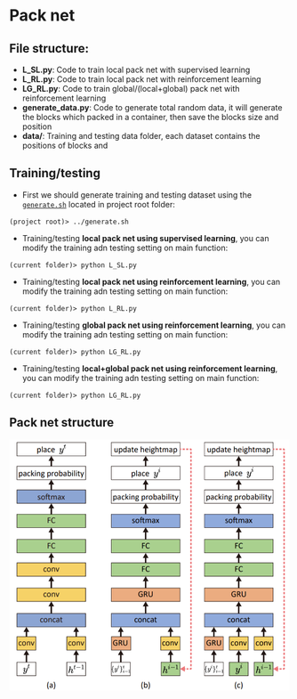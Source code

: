 # Pack net

## File structure:
    
* **L_SL.py**: Code to train local pack net with supervised learning
* **L_RL.py**: Code to train local pack net with reinforcement learning
* **LG_RL.py**: Code to train global/(local+global) pack net with reinforcement learning
* **generate_data.py**: Code to generate total random data, it will generate the blocks which packed in a container, then save the blocks size and position
* **data/**: Training and testing data folder, each dataset contains the positions of blocks and 

## Training/testing
* First we should generate training and testing dataset using the [`generate.sh`](../generate.sh) located in project root folder:
```
(project root)> ../generate.sh
```
* Training/testing **local pack net using supervised learning**, you can modify the training adn testing setting on main function:
```
(current folder)> python L_SL.py
```
* Training/testing **local pack net using reinforcement learning**, you can modify the training adn testing setting on main function:
```
(current folder)> python L_RL.py
```
* Training/testing **global pack net using reinforcement learning**, you can modify the training adn testing setting on main function:
```
(current folder)> python LG_RL.py
```
* Training/testing **local+global pack net using reinforcement learning**, you can modify the training adn testing setting on main function:
```
(current folder)> python LG_RL.py
```

## Pack net structure
![pack net structure, (a) local pnet, (b)global pnet, (c)local+global pnet](./source/pnet.png)
